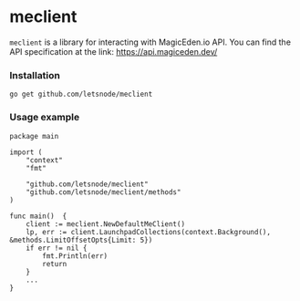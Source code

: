 <h1>meclient</h1>

`meclient` is a library for interacting with MagicEden.io API. You can find the API specification at the link: https://api.magiceden.dev/

<h3>Installation</h3>

`go get github.com/letsnode/meclient`

<h3>Usage example</h3>

```
package main

import (
	"context"
	"fmt"
	
	"github.com/letsnode/meclient"
	"github.com/letsnode/meclient/methods"
)

func main()  {
	client := meclient.NewDefaultMeClient()
	lp, err := client.LaunchpadCollections(context.Background(), &methods.LimitOffsetOpts{Limit: 5})
	if err != nil {
		fmt.Println(err)
		return
	}
	...
}
```

